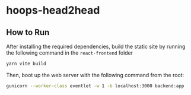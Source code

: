 # hoops-head2head


## How to Run

After installing the required dependencies, build the static site by running the following command in the `react-frontend` folder
```sh
yarn vite build
```

Then, boot up the web server with the following command from the root:
```sh
gunicorn --worker-class eventlet -w 1 -b localhost:3000 backend:app
```